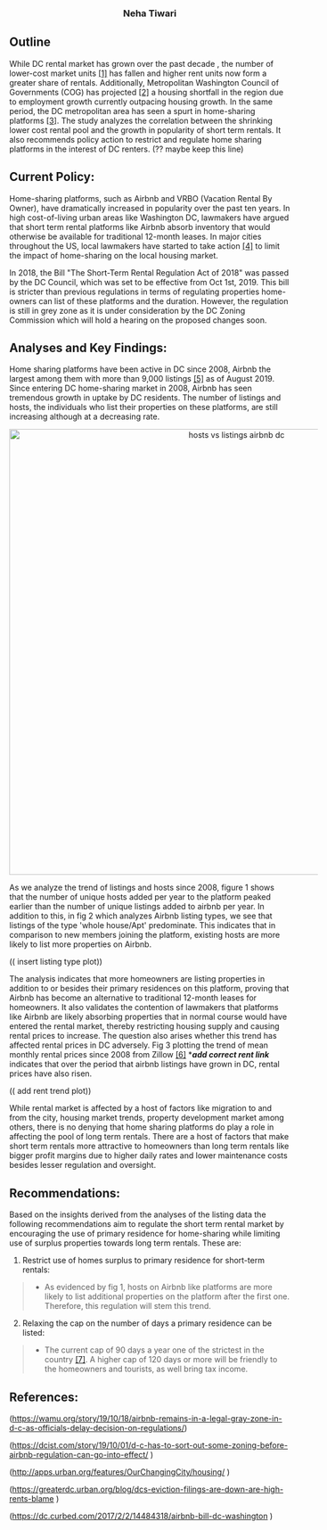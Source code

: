 <center> <h3> Neha Tiwari </h3> </center>



## Outline

While DC rental market has grown over the past decade , the number of lower-cost market units [[1]](http://apps.urban.org/features/OurChangingCity/housing/) has fallen and higher rent units now form a greater share of rentals. Additionally, Metropolitan Washington Council of Governments (COG) has projected [[2]](https://www.mwcog.org/newsroom/2018/09/12/new-cog-analysis-recommends-increase-in-area-housing-production/) a housing shortfall in the region due to employment growth currently outpacing housing growth. In the same period, the DC metropolitan area has seen a spurt in home-sharing platforms [[3]](https://www.benzinga.com/pressreleases/19/10/p14550125/dc-short-term-rental-laws-whats-changing-in-october-2019-nomadic-real-estate). The study analyzes the correlation between the shrinking lower cost rental pool and the growth in popularity of short term rentals. It also recommends policy action to restrict and regulate home sharing platforms in the interest of DC renters. (?? maybe keep this line)
<br>


## Current Policy:

Home-sharing platforms, such as Airbnb and VRBO (Vacation Rental By Owner), have dramatically increased in popularity over the past ten years. In high cost-of-living urban areas like Washington DC, lawmakers have argued that short term rental platforms like Airbnb absorb inventory that would otherwise be available for traditional 12-month leases. In major cities throughout the US, local lawmakers have started to take action [[4]](https://www.2ndaddress.com/research/short-term-rental-laws/) to limit the impact of home-sharing on the local housing market. 

In 2018, the Bill "The Short-Term Rental Regulation Act of 2018" was passed by the DC Council, which was set to be effective from Oct 1st, 2019. This bill is stricter than previous regulations in terms of regulating properties home-owners can list of these platforms and the duration. However, the regulation is still in grey zone as it is under consideration by the DC Zoning Commission which will hold a hearing on the proposed changes soon. 


## Analyses and Key Findings: 
 
Home sharing platforms have been active in DC since 2008, Airbnb the largest among them with more than 9,000 listings [[5]](https://www.kaggle.com/airbnb) as of August 2019. Since entering DC home-sharing market in 2008, Airbnb has seen tremendous growth in uptake by DC residents. The number of listings and hosts, the individuals who list their properties on these platforms, are still increasing although at a decreasing rate. 

<div>
    <a href="https://plot.ly/~tneha03/1/?share_key=JuvqATlErkl4nq4c5lpmRd" target="_blank" title="hosts vs listings airbnb dc" style="display: block; text-align: center;"><img src="https://plot.ly/~tneha03/1.png?share_key=JuvqATlErkl4nq4c5lpmRd" alt="hosts vs listings airbnb dc" style="max-width: 110%;width: 800px;"  width="800" onerror="this.onerror=null;this.src='https://plot.ly/404.png';" /></a>
    <script data-plotly="tneha03:1" sharekey-plotly="JuvqATlErkl4nq4c5lpmRd" src="https://plot.ly/embed.js" async></script>
</div>

As we analyze the trend of listings and hosts since 2008, figure 1 shows that the number of unique hosts added per year to the platform peaked earlier than the number of unique listings added to airbnb per year. In addition to this, in fig 2 which analyzes Airbnb listing types, we see that listings of the type 'whole house/Apt' predominate. This indicates that in comparison to new members joining the platform, existing hosts are more likely to list more properties on Airbnb. 

(( insert listing type plot))

The analysis indicates that more homeowners are listing properties in addition to or besides their primary residences on this platform, proving that Airbnb has become an alternative to traditional 12-month leases for homeowners. It also validates the contention of lawmakers that platforms like Airbnb are likely absorbing properties that in normal course would have entered the rental market, thereby restricting housing supply and causing rental prices to increase.  The question also arises whether this trend has affected rental prices in DC adversely. Fig 3 plotting the trend of mean monthly rental prices since 2008 from Zillow [[6]](https://www.zillow.com/research/data/) ****add correct rent link*** indicates that over the period that airbnb listings have grown in DC, rental prices have also risen. 

(( add rent trend plot))

While rental market is affected by a host of factors like migration to and from the city, housing market trends, property development market among others, there is no denying that home sharing platforms do play a role in affecting the pool of long term rentals. There are a host of factors that make short term rentals more attractive to homeowners than long term rentals like bigger profit margins due to higher daily rates and lower maintenance costs besides lesser regulation and oversight.  
 
 
## Recommendations:  
 
Based on the insights derived from the analyses of the listing data the following recommendations aim to regulate the short term rental market by encouraging the use of primary residence for home-sharing while limiting use of surplus properties towards long term rentals. These are: 
1. Restrict use of homes surplus to primary residence for short-term rentals:  
> - As evidenced by fig 1, hosts on Airbnb like platforms are more likely to list additional properties on the platform after the first one. Therefore, this regulation will stem this trend. 
2. Relaxing the cap on the number of days a primary residence can be listed: 
> - The current cap of 90 days a year one of the strictest in the country [[7]](https://www.2ndaddress.com/research/short-term-rental-laws/). A higher cap of 120 days or more will be friendly to the homeowners and tourists, as well bring tax income. 
 

## References:

(https://wamu.org/story/19/10/18/airbnb-remains-in-a-legal-gray-zone-in-d-c-as-officials-delay-decision-on-regulations/) 
 
(https://dcist.com/story/19/10/01/d-c-has-to-sort-out-some-zoning-before-airbnb-regulation-can-go-into-effect/ )
 
(http://apps.urban.org/features/OurChangingCity/housing/ )
 
(https://greaterdc.urban.org/blog/dcs-eviction-filings-are-down-are-high-rents-blame )
 
(https://dc.curbed.com/2017/2/2/14484318/airbnb-bill-dc-washington )

